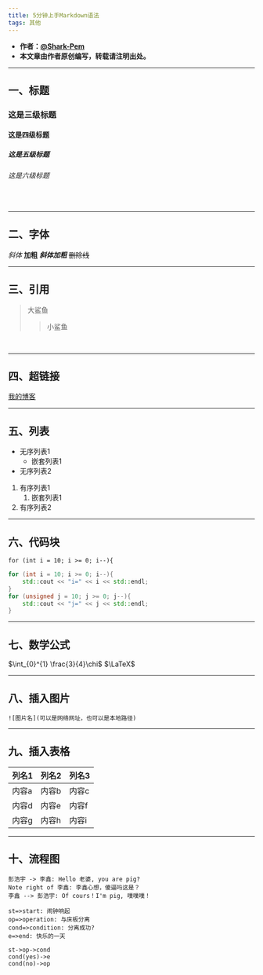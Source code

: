 ```yaml
---
title: 5分钟上手Markdown语法
tags: 其他
---
```



* **作者：[@Shark-Pem](https://sharkpem.cn/)**
* **本文章由作者原创编写，转载请注明出处。**



---
## 一、标题
### 这是三级标题
#### 这是四级标题
##### 这是五级标题
###### 这是六级标题
&nbsp;

---
## 二、字体
*斜体*
**加粗**
***斜体加粗***
~~删除线~~
&nbsp;

---
## 三、引用
>大鲨鱼
>
>>小鲨鱼

&nbsp;

---
## 四、超链接
[我的博客](https:/sharkpem.cn/)
&nbsp;

---
## 五、列表
* 无序列表1
    * 嵌套列表1
* 无序列表2

1. 有序列表1
    1. 嵌套列表1
2. 有序列表2
&nbsp;

---
## 六、代码块 
`for (int i = 10; i >= 0; i--){`

```c++
for (int i = 10; i >= 0; i--){
    std::cout << "i=" << i << std::endl;
}
for (unsigned j = 10; j >= 0; j--){
    std::cout << "j=" << j << std::endl;
}
```

---
## 七、数学公式

$\int_{0}^{1} \frac{3}{4}\chi$
$\LaTeX$

---
## 八、插入图片

```
![图片名](可以是网络网址，也可以是本地路径)
```

---
## 九、插入表格

| 列名1 | 列名2 | 列名3 |
| ----- | ----- | ----- |
| 内容a | 内容b | 内容c |
| 内容d | 内容e | 内容f |
| 内容g | 内容h | 内容i |

---
## 十、流程图

```
彭浩宇 -> 李鑫: Hello 老婆, you are pig?
Note right of 李鑫: 李鑫心想，傻逼吗这是？
李鑫 --> 彭浩宇: Of cours！I'm pig, 噗噗噗！
```

```flow
st=>start: 闹钟响起
op=>operation: 与床板分离
cond=>condition: 分离成功?
e=>end: 快乐的一天

st->op->cond
cond(yes)->e
cond(no)->op
```

